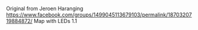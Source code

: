 Original from Jeroen Haranging 
https://www.facebook.com/groups/1499045113679103/permalink/1870320719884872/
Map with LEDs 1.1